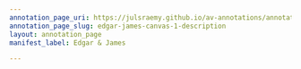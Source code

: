 ```yaml
---
annotation_page_uri: https://julsraemy.github.io/av-annotations/annotations/edgar-james-canvas-1-description.json
annotation_page_slug: edgar-james-canvas-1-description
layout: annotation_page
manifest_label: Edgar & James

---
```

